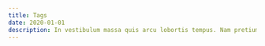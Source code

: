 ```yaml
---
title: Tags
date: 2020-01-01
description: In vestibulum massa quis arcu lobortis tempus. Nam pretium arcu in odio vulputate luctus.
---
```


